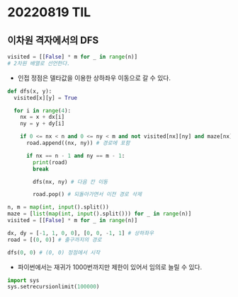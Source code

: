 # 20220819 TIL

## 이차원 격자에서의 DFS

```python
visited = [[False] * m for _ in range(n)]
# 2차원 배열로 선언한다.
```
- 인접 정점은 델타값을 이용한 상하좌우 이동으로 갈 수 있다.

```python
def dfs(x, y):
  visited[x][y] = True

  for i in range(4):
    nx = x + dx[i]
    ny = y + dy[i]

    if 0 <= nx < n and 0 <= ny < m and not visited[nx][ny] and maze[nx][ny] = 0:
      road.append((nx, ny)) # 경로에 포함

      if nx == n - 1 and ny == m - 1:
        print(road)
        break

        dfs(nx, ny) # 다음 칸 이동

        road.pop() # 되돌아가면서 이전 경로 삭제

n, m = map(int, input().split())
maze = [list(map(int, input().split())) for _ in range(n)]
visited = [[False] * m for _ in range(n)]

dx, dy = [-1, 1, 0, 0], [0, 0, -1, 1] # 상하좌우
road = [(0, 0)] # 출구까지의 경로

dfs(0, 0) # (0, 0) 정점에서 시작
```

- 파이썬에서는 재귀가 1000번까지만 제한이 있어서 임의로 늘릴 수 있다.
  
```python
import sys
sys.setrecursionlimit(100000)
```
